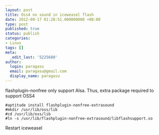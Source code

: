 ```yaml
---
layout: post
title: Oss4 no sound in iceweasel flash
date: 2012-09-17 01:28:51.000000000 +08:00
type: post
published: true
status: publish
categories:
- Linux
tags: []
meta:
  _edit_last: '5225680'
author:
  login: paragasu
  email: paragasu@gmail.com
  display_name: paragasu
---
```


flashplugin-nonfree only support Alsa. Thus, extra package required to support OSS4

    #aptitude install flashplugin-nonfree-extrasound
    #mkdir /usr/lib/oss/lib
    #cd /usr/lib/oss/lib
    #ln -s /usr/lib/flashplugin-nonfree-extrasound/libflashsupport.so


Restart iceweasel
